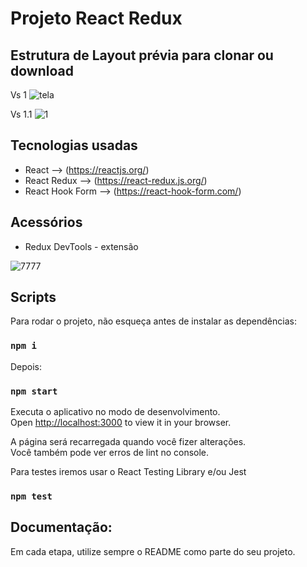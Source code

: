 # Projeto React Redux
## Estrutura de Layout prévia para clonar ou download

Vs 1
![tela](https://user-images.githubusercontent.com/17149877/202782501-86268b31-9805-467b-8599-d5a59641d051.png)

Vs 1.1
![1](https://user-images.githubusercontent.com/17149877/202910978-921b8aea-9844-4fa0-9106-f7a880014959.jpg)


## Tecnologias usadas
- React --> (https://reactjs.org/) 
- React Redux --> (https://react-redux.js.org/)
- React Hook Form --> (https://react-hook-form.com/)


## Acessórios
- Redux DevTools - extensão

![7777](https://user-images.githubusercontent.com/17149877/204332301-d4171556-acd0-466a-9f07-36ea327eb8e7.jpg)


## Scripts

Para rodar o projeto, não esqueça antes de instalar as dependências:
### `npm i`

Depois:
### `npm start`

Executa o aplicativo no modo de desenvolvimento.\
Open [http://localhost:3000](http://localhost:3000) to view it in your browser.

A página será recarregada quando você fizer alterações.\
Você também pode ver erros de lint no console.

Para testes iremos usar o React Testing Library e/ou Jest
### `npm test`

## Documentação:
Em cada etapa, utilize sempre o README como parte do seu projeto.


